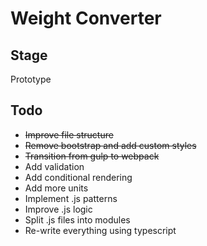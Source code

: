 # Weight Converter

## Stage
Prototype

## Todo 
* ~~Improve file structure~~
* ~~Remove bootstrap and add custom styles~~
* ~~Transition from gulp to webpack~~
* Add validation
* Add conditional rendering
* Add more units
* Implement .js patterns
* Improve .js logic
* Split .js files into modules
* Re-write everything using typescript

